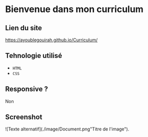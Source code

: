 # Bienvenue dans mon curriculum


## Lien du site

https://ayoublegouirah.github.io/Curriculum/

## Tehnologie utilisé 

- `HTML` 
- `CSS`

## Responsive ?

Non

## Screenshot 

   ![Texte alternatif](./image/Document.png"Titre de l'image").    